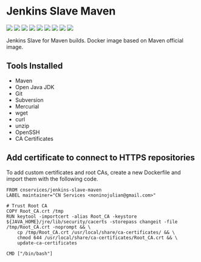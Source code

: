 # Jenkins Slave Maven

[![](https://img.shields.io/docker/pulls/cnservices/jenkins-slave-maven.svg)](https://hub.docker.com/r/cnservices/jenkins-slave-maven/)
[![](hhttps://img.shields.io/docker/build/cnservices/jenkins-slave-maven)](https://hub.docker.com/r/cnservices/jenkins-slave-maven/)
[![](https://img.shields.io/docker/automated/cnservices/jenkins-slave-maven)](https://hub.docker.com/r/cnservices/jenkins-slave-maven/)
[![](https://img.shields.io/docker/stars/cnservices/jenkins-slave-maven)](https://hub.docker.com/r/cnservices/jenkins-slave-maven/)
[![](https://img.shields.io/github/license/cn-cicd/jenkins-slave-maven)](https://github.com/cn-cicd/jenkins-slave-maven)
[![](https://img.shields.io/github/issues/cn-cicd/jenkins-slave-maven)](https://github.com/cn-cicd/jenkins-slave-maven)
[![](https://img.shields.io/github/issues-closed/cn-cicd/jenkins-slave-maven)](https://github.com/cn-cicd/jenkins-slave-maven)
[![](https://img.shields.io/github/languages/code-size/cn-cicd/jenkins-slave-maven)](https://github.com/cn-cicd/jenkins-slave-maven)
[![](https://img.shields.io/github/repo-size/cn-cicd/jenkins-slave-maven)](https://github.com/cn-cicd/jenkins-slave-maven)

Jenkins Slave for Maven builds. Docker image based on Maven official image.

## Tools Installed ##

- Maven
- Open Java JDK
- Git
- Subversion
- Mercurial
- wget
- curl
- unzip
- OpenSSH
- CA Certificates

## Add certificate to connect to HTTPS repositories

To add custom certificates and root CAs, create a new Dockerfile and import them with the following code.

	FROM cnservices/jenkins-slave-maven
	LABEL maintainer="CN Services <noninojulian@gmail.com>"

	# Trust Root CA
	COPY Root_CA.crt /tmp
	RUN keytool -importcert -alias Root_CA -keystore ${JAVA_HOME}/jre/lib/security/cacerts -storepass changeit -file /tmp/Root_CA.crt -noprompt && \
		cp /tmp/Root_CA.crt /usr/local/share/ca-certificates/ && \
		chmod 644 /usr/local/share/ca-certificates/Root_CA.crt && \
		update-ca-certificates

	CMD ["/bin/bash"]
